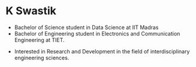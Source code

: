 # K Swastik

- Bachelor of Science student in Data Science at IIT Madras
- Bachelor of Engineering student in Electronics and Communication Engineering at TIET.

* Interested in Research and Development in the field of interdisciplinary engineering sciences.
